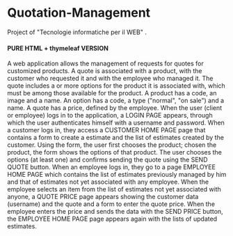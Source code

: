# Quotation-Management

Project of "Tecnologie informatiche per il WEB" .


#### PURE HTML + thymeleaf VERSION

A web application allows the management of requests for quotes for customized products. A quote is
associated with a product, with the customer who requested it and with the employee who managed it. The quote includes a
or more options for the product it is associated with, which must be among those available for the product. A
product has a code, an image and a name. An option has a code, a type ("normal", "on sale") and a
name. A quote has a price, defined by the employee. When the user (client or employee) logs in
to the application, a LOGIN PAGE appears, through which the user authenticates himself with a username and password.
When a customer logs in, they access a CUSTOMER HOME PAGE page that contains a form to create a
estimate and the list of estimates created by the customer. Using the form, the user first chooses the product;
chosen the product, the form shows the options of that product. The user chooses the options (at least one) and confirms
sending the quote using the SEND QUOTE button. When an employee logs in, they go to a page
EMPLOYEE HOME PAGE which contains the list of estimates previously managed by him and that of estimates
not yet associated with any employee. When the employee selects an item from the list of estimates
not yet associated with anyone, a QUOTE PRICE page appears showing the customer data (username)
and the quote and a form to enter the quote price. When the employee enters the price and sends the
data with the SEND PRICE button, the EMPLOYEE HOME PAGE page appears again with the lists of
updated estimates.
